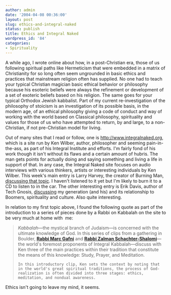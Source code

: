 ```yaml
---
author: admin
date: '2004-04-08 00:36:00'
layout: post
slug: ethics-and-integral-naked
status: publish
title: Ethics and Integral Naked
wordpress_id: '84'
categories:
- Spirituality
---
```

<p>A while ago, I wrote online about how, in a post-Christian era, those of us following spiritual paths like Hermeticism that were embedded in a matrix of  Christianity for so long often seem ungrounded in basic ethics and practices that mainstream religion often has supplied. No one had to teach your typical Christian magician basic ethical behavior or philosophy because his esoteric beliefs were always the refinement or development of a set of exoteric beliefs based on his religion. The same goes for your typical Orthodox Jewish kabbalist. Part of my current re-investigation of the philosophy of stoicism is an investigation of its possible basis, in the modern age, of an ethical philosophy giving a code of conduct and way of working with the world based on Classical 
philosophy, spirituality and values for those of us who have attempted to return, by and large, to a non-Christian, if not pre-Christian model for living.</p><p>Out of many sites that I read or follow, one is <a href="http://www.integralnaked.org">http://www.integralnaked.org</a>, which is a site run by Ken Wilber, author, philosopher and seeming pain-in-the-ass, as part of his Integral Institute and efforts. I'm fairly fond of his work though it isn't without its flaws and a certain amount of hubris. The man gets points for actually doing and saying something and living a life in support of that. In any case, the Integral Naked site focuses on audio interviews with various thinkers, artists or interesting individuals by Ken Wilber. This week's main entry is Larry Harvey, the creator of Burning Man, <a href="http://www.integralnaked.org/contributor.aspx?id=39">discussing that topic</a>. I haven't listened to it yet but I'm likely to burn it to a CD to listen to in the car. The other interesting entry is Erik Davis, author of Tech Gnosis, <a href="http://www.integralnaked.org/talk.aspx?id=123">discussing</a> my generation (and his) and its relationship to Boomers, spirituality and culture. Also quite interesting.</p><p>In relation to my first topic above, I found the following quote as part of the introduction to a series of pieces done by a Rabbi on Kabbalah on the site to be very much at home with&nbsp; me:</p>
<blockquote>
<i>Kabbalah</i>—the mystical branch of Judaism—is concerned with the ultimate knowledge of God. In this series of clips from a gathering in Boulder, <b>
	<a class="turquoise" href="http://www.integralnaked.org/contributor.aspx?id=34">
	Rabbi Marc Gafni</a></b> and <b>
	<a class="turquoise" href="http://www.integralnaked.org/contributor.aspx?id=16">
	Rabbi Zalman Schachter-Shalomi</a></b>—the world's foremost proponents of Integral Kabbalah—discuss with Ken three of the main practices within their tradition that constitute the means of this knowledge: Study, Prayer, and Meditation.
	
	In this introductory clip, Ken sets the context by noting that in the world's great spiritual traditions, the process of God-realization is often divided into three stages: ethics, meditation, and nondual awareness. 
</blockquote><p>Ethics isn't going to leave my mind, it seems.</p>
